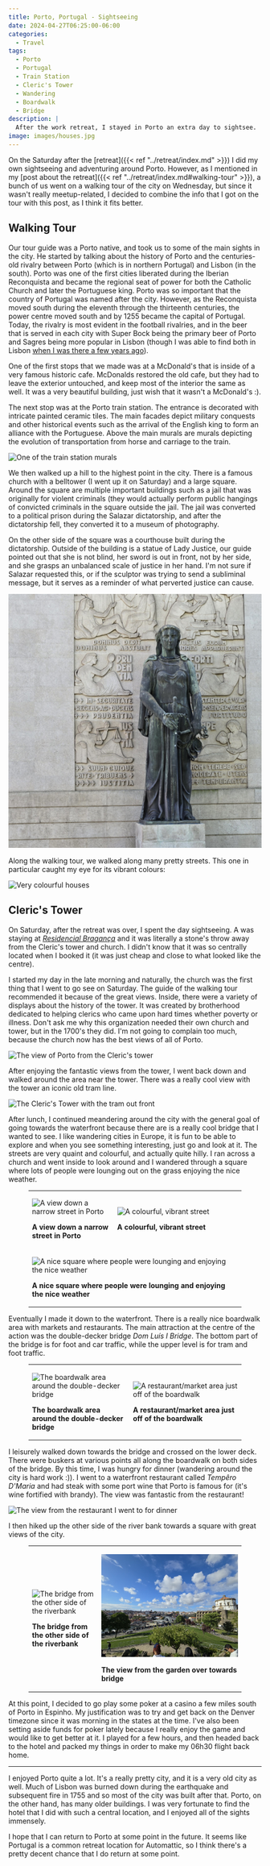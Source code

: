 ```yaml
---
title: Porto, Portugal - Sightseeing
date: 2024-04-27T06:25:00-06:00
categories:
  - Travel
tags:
  - Porto
  - Portugal
  - Train Station
  - Cleric's Tower
  - Wandering
  - Boardwalk
  - Bridge
description: |
  After the work retreat, I stayed in Porto an extra day to sightsee.
image: images/houses.jpg
---
```


On the Saturday after the [retreat]({{< ref "../retreat/index.md" >}}) I did my
own sightseeing and adventuring around Porto. However, as I mentioned in my
[post about the retreat]({{< ref "../retreat/index.md#walking-tour" >}}), a
bunch of us went on a walking tour of the city on Wednesday, but since it wasn't
really meetup-related, I decided to combine the info that I got on the tour with
this post, as I think it fits better.

## Walking Tour

Our tour guide was a Porto native, and took us to some of the main sights in the
city. He started by talking about the history of Porto and the centuries-old
rivalry between Porto (which is in northern Portugal) and Lisbon (in the south).
Porto was one of the first cities liberated during the Iberian Reconquista and
became the regional seat of power for both the Catholic Church and later the
Portuguese king. Porto was so important that the country of Portugal was named
after the city. However, as the Reconquista moved south during the eleventh
through the thirteenth centuries, the power centre moved south and by 1255
became the capital of Portugal. Today, the rivalry is most evident in the
football rivalries, and in the beer that is served in each city with Super Bock
being the primary beer of Porto and Sagres being more popular in Lisbon (though
I was able to find both in Lisbon
[when I was there a few years ago]({{<ref"../../2022-lisbon-and-paris/lisbon-day2/index.md">}})).

One of the first stops that we made was at a McDonald's that is inside of a very
famous historic cafe. McDonalds restored the old cafe, but they had to leave the
exterior untouched, and keep most of the interior the same as well. It was a
very beautiful building, just wish that it wasn't a McDonald's :).

The next stop was at the Porto train station. The entrance is decorated with
intricate painted ceramic tiles. The main facades depict military conquests and
other historical events such as the arrival of the English king to form an
alliance with the Portuguese. Above the main murals are murals depicting the
evolution of transportation from horse and carriage to the train.

![One of the train station murals](images/mural.jpg)

We then walked up a hill to the highest point in the city. There is a famous
church with a belltower (I went up it on Saturday) and a large square. Around
the square are multiple important buildings such as a jail that was originally
for violent criminals (they would actually perform public hangings of convicted
criminals in the square outside the jail. The jail was converted to a political
prison during the Salazar dictatorship, and after the dictatorship fell, they
converted it to a museum of photography.

On the other side of the square was a courthouse built during the dictatorship.
Outside of the building is a statue of Lady Justice, our guide pointed out that
she is not blind, her sword is out in front, not by her side, and she grasps an
unbalanced scale of justice in her hand. I'm not sure if Salazar requested this,
or if the sculptor was trying to send a subliminal message, but it serves as a
reminder of what perverted justice can cause.

![Lady Justice with some authoritarian modifications](images/justice.jpg)

Along the walking tour, we walked along many pretty streets. This one in
particular caught my eye for its vibrant colours:

![Very colourful houses](images/houses.jpg)

## Cleric's Tower

On Saturday, after the retreat was over, I spent the day sightseeing. A was
staying at [_Residencial Bragança_](https://maps.app.goo.gl/f5UmwULLZHZtKhk97)
and it was literally a stone's throw away from the Cleric's tower and church. I
didn't know that it was so centrally located when I booked it (it was just cheap
and close to what looked like the centre).

I started my day in the late morning and naturally, the church was the first
thing that I went to go see on Saturday. The guide of the walking tour
recommended it because of the great views. Inside, there were a variety of
displays about the history of the tower. It was created by brotherhood dedicated
to helping clerics who came upon hard times whether poverty or illness. Don't
ask me why this organization needed their own church and tower, but in the
1700's they did. I'm not going to complain too much, because the church now has
the best views of all of Porto.

![The view of Porto from the Cleric's tower](images/view.jpg)

After enjoying the fantastic views from the tower, I went back down and walked
around the area near the tower. There was a really cool view with the tower an
iconic old tram line.

![The Cleric's Tower with the tram out front](images/tower.jpg)

After lunch, I continued meandering around the city with the general goal of
going towards the waterfront because there are is a really cool bridge that I
wanted to see. I like wandering cities in Europe, it is fun to be able to
explore and when you see something interesting, just go and look at it. The
streets are very quaint and colourful, and actually quite hilly. I ran across a
church and went inside to look around and I wandered through a square where lots
of people were lounging out on the grass enjoying the nice weather.

<figure>
<table class="gallery">
<tr>
<td>

![](images/narrow-street.jpg "A view down a narrow street in Porto")

**A view down a narrow street in Porto**

</td>
<td style="width:60%">

![](images/colourful-street.jpg "A colourful, vibrant street")

**A colourful, vibrant street**

</td>
</tr>
<tr>
<td colspan="3">

![](images/square.jpg "A nice square where people were lounging and enjoying the nice weather")

**A nice square where people were lounging and enjoying the nice weather**

</td>
</tr>
</table>
</figure>

Eventually I made it down to the waterfront. There is a really nice boardwalk
area with markets and restaurants. The main attraction at the centre of the
action was the double-decker bridge _Dom Luís I Bridge_. The bottom part of the
bridge is for foot and car traffic, while the upper level is for tram and foot
traffic.

<figure>
<table class="gallery">
<tr>
<td>

![](images/boardwalk.jpg "The boardwalk area around the double-decker bridge")

**The boardwalk area around the double-decker bridge**

</td>
<td>

![](images/market.jpg "A restaurant/market area just off of the boardwalk")

**A restaurant/market area just off of the boardwalk**

</td>
</tr>
</table>
</figure>

I leisurely walked down towards the bridge and crossed on the lower deck. There
were buskers at various points all along the boardwalk on both sides of the
bridge. By this time, I was hungry for dinner (wandering around the city is hard
work :)). I went to a waterfront restaurant called _Tempêro D'Maria_ and had
steak with some port wine that Porto is famous for (it's wine fortified with
brandy). The view was fantastic from the restaurant!

![The view from the restaurant I went to for dinner](images/restaurant-view.jpg)

I then hiked up the other side of the river bank towards a square with great
views of the city.

<figure>
<table class="gallery">
<tr>
<td>

![](images/bridge.jpg "The bridge from the other side of the riverbank")

**The bridge from the other side of the riverbank**

</td>
<td>

![](images/garden.jpg "The view from the garden over towards bridge")

**The view from the garden over towards bridge**

</td>
</tr>
</table>
</figure>

At this point, I decided to go play some poker at a casino a few miles south of
Porto in Espinho. My justification was to try and get back on the Denver
timezone since it was morning in the states at the time. I've also been setting
aside funds for poker lately because I really enjoy the game and would like to
get better at it. I played for a few hours, and then headed back to the hotel
and packed my things in order to make my 06h30 flight back home.

---

I enjoyed Porto quite a lot. It's a really pretty city, and it is a very old
city as well. Much of Lisbon was burned down during the earthquake and
subsequent fire in 1755 and so most of the city was built after that. Porto, on
the other hand, has many older buildings. I was very fortunate to find the hotel
that I did with such a central location, and I enjoyed all of the sights
immensely.

I hope that I can return to Porto at some point in the future. It seems like
Portugal is a common retreat location for Automattic, so I think there's a
pretty decent chance that I do return at some point.
